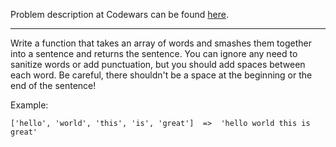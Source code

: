 Problem description at Codewars can be found
[here](https://www.codewars.com/kata/53dc23c68a0c93699800041d/train/python).

-------------

Write a function that takes an array of words and smashes them together into a sentence and returns
the sentence. You can ignore any need to sanitize words or add punctuation, but you should add
spaces between each word. Be careful, there shouldn't be a space at the beginning or the end of the
sentence!
<br>

Example:
```
['hello', 'world', 'this', 'is', 'great']  =>  'hello world this is great'
```
